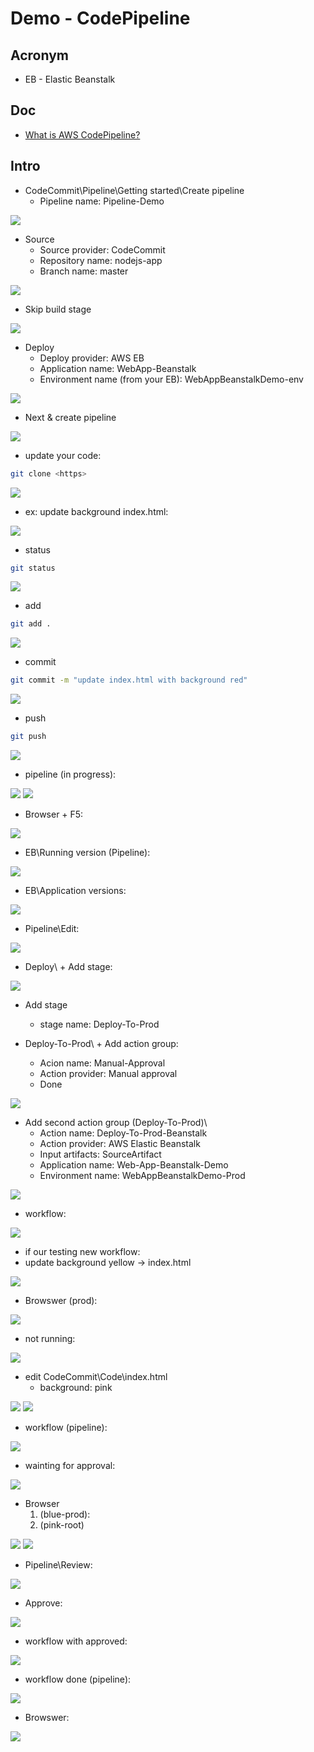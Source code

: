 # Demo - CodePipeline

## Acronym
* EB - Elastic Beanstalk

## Doc
* [What is AWS CodePipeline?](https://docs.aws.amazon.com/codepipeline/latest/userguide/welcome.html)

## Intro
* CodeCommit\Pipeline\Getting started\Create pipeline
    * Pipeline name: Pipeline-Demo
    
[<img src="https://i.imgur.com/JulPTYY.png">](https://i.imgur.com/JulPTYY.png)

* Source
    * Source provider: CodeCommit
    * Repository name: nodejs-app
    * Branch name: master

[<img src="https://i.imgur.com/45Z5k7K.png">](https://i.imgur.com/45Z5k7K.png)

* Skip build stage

[<img src="https://i.imgur.com/m43a5l2.png">](https://i.imgur.com/m43a5l2.png)

* Deploy
    * Deploy provider: AWS EB
    * Application name: WebApp-Beanstalk
    * Environment name (from your EB): WebAppBeanstalkDemo-env
    
[<img src="https://i.imgur.com/ekxVIn7.png">](https://i.imgur.com/ekxVIn7.png)

* Next & create pipeline

[<img src="https://i.imgur.com/NH3zzCB.png">](https://i.imgur.com/NH3zzCB.png)

* update your code:
````bash
git clone <https>
````
[<img src="https://i.imgur.com/iGunSLt.png">](https://i.imgur.com/iGunSLt.png)

* ex: update background index.html:

[<img src="https://i.imgur.com/gSzAPAu.png">](https://i.imgur.com/gSzAPAu.png)

* status
````bash
git status
````
[<img src="https://i.imgur.com/ukvcONe.png">](https://i.imgur.com/ukvcONe.png)

* add
````bash
git add .
````
[<img src="https://i.imgur.com/gc9A9oP.png">](https://i.imgur.com/gc9A9oP.png)

* commit
````bash
git commit -m "update index.html with background red"
````
[<img src="https://i.imgur.com/4A9xh4w.png">](https://i.imgur.com/4A9xh4w.png)

* push
````bash
git push
````

[<img src="https://i.imgur.com/IH68UUe.png">](https://i.imgur.com/IH68UUe.png)

* pipeline (in progress):

[<img src="https://i.imgur.com/VURWieb.png">](https://i.imgur.com/VURWieb.png)
[<img src="https://i.imgur.com/M28iqDr.png">](https://i.imgur.com/M28iqDr.png)

* Browser + F5:

[<img src="https://i.imgur.com/EiqvFZU.png">](https://i.imgur.com/EiqvFZU.png)

* EB\Running version (Pipeline):

[<img src="https://i.imgur.com/IYv7uCL.png">](https://i.imgur.com/IYv7uCL.png)

* EB\Application versions:

[<img src="https://i.imgur.com/1YRJKEn.png">](https://i.imgur.com/1YRJKEn.png)

* Pipeline\Edit:

[<img src="https://i.imgur.com/Ld4V4or.png">](https://i.imgur.com/Ld4V4or.png)

* Deploy\ + Add stage:

[<img src="https://i.imgur.com/X4gIyrs.png">](https://i.imgur.com/X4gIyrs.png)

* Add stage
    * stage name: Deploy-To-Prod
    
* Deploy-To-Prod\ + Add action group:
    * Acion name: Manual-Approval
    * Action provider: Manual approval
    * Done
    
[<img src="https://i.imgur.com/MGCw9Xl.png">](https://i.imgur.com/MGCw9Xl.png)

* Add second action group (Deploy-To-Prod)\
    * Action name: Deploy-To-Prod-Beanstalk
    * Action provider: AWS Elastic Beanstalk
    * Input artifacts: SourceArtifact
    * Application name: Web-App-Beanstalk-Demo
    * Environment name: WebAppBeanstalkDemo-Prod

[<img src="https://i.imgur.com/UJ4AyaY.png">](https://i.imgur.com/UJ4AyaY.png)

* workflow:

[<img src="https://i.imgur.com/J9MzVNk.png">](https://i.imgur.com/J9MzVNk.png)

* if our testing new workflow:
* update background yellow -> index.html

[<img src="https://i.imgur.com/KCxsVUj.png">](https://i.imgur.com/KCxsVUj.png)

* Browswer (prod): 

[<img src="https://i.imgur.com/Fnx1yVW.png">](https://i.imgur.com/Fnx1yVW.png)

* not running: 

[<img src="https://i.imgur.com/h6etMnN.png">](https://i.imgur.com/h6etMnN.png)

* edit CodeCommit\Code\index.html
    * background: pink
    
[<img src="https://i.imgur.com/KT2NeN1.png">](https://i.imgur.com/KT2NeN1.png)
[<img src="https://i.imgur.com/KnygNsP.png">](https://i.imgur.com/KnygNsP.png)

* workflow (pipeline):

[<img src="https://i.imgur.com/r0qZZjs.png">](https://i.imgur.com/r0qZZjs.png)

* wainting for approval:

[<img src="https://i.imgur.com/aQhJDV3.png">](https://i.imgur.com/aQhJDV3.png)

* Browser
    1) (blue-prod):
    2) (pink-root)

[<img src="https://i.imgur.com/Suh2eZy.png">](https://i.imgur.com/Suh2eZy.png)
[<img src="https://i.imgur.com/WvDp9Mm.png">](https://i.imgur.com/WvDp9Mm.png)

* Pipeline\Review:

[<img src="https://i.imgur.com/U3nQo9H.png">](https://i.imgur.com/U3nQo9H.png)

* Approve:

[<img src="https://i.imgur.com/ymeswW1.png">](https://i.imgur.com/ymeswW1.png)

* workflow with approved:

[<img src="https://i.imgur.com/K2q5Yme.png">](https://i.imgur.com/K2q5Yme.png)

* workflow done (pipeline):

[<img src="https://i.imgur.com/3Mo0Ggg.png">](https://i.imgur.com/3Mo0Ggg.png)

* Browswer:

[<img src="https://i.imgur.com/37o6ZwC.png">](https://i.imgur.com/37o6ZwC.png)
